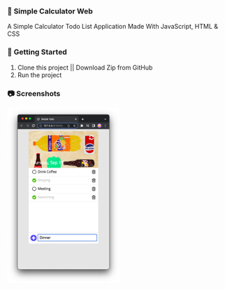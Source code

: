 ### 🧮 **Simple Calculator Web**

A Simple Calculator Todo List Application
Made With JavaScript, HTML & CSS

### 🚀 **Getting Started**
1. Clone this project || Download Zip from GitHub
2. Run the project 

### 📷 **Screenshots**

  <img
    src="/assets/image3.png"
    alt="Main Screen"
    title="Main Screen"
    style="display: inline-block; margin: 0 auto; width: 200; height: 400px">